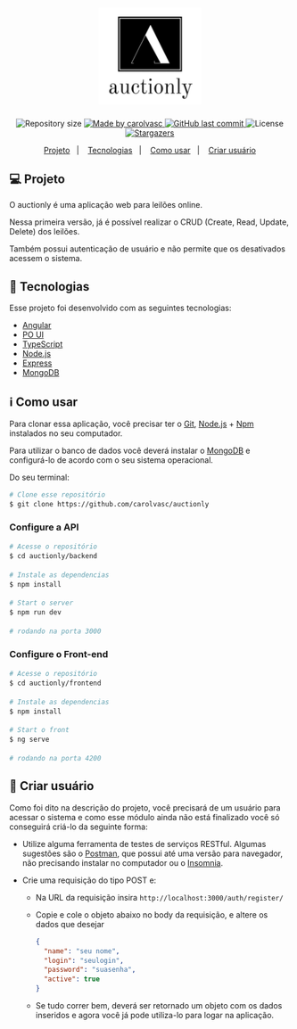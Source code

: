 <h1 align="center">
    <img alt="auctionly" title="#auctionly" src="./frontend/src/assets/logo.png" width="184px" />
</h1>

<p align="center">
	
  <img alt="Repository size" src="https://img.shields.io/github/repo-size/carolvasc/auctionly">
	
  <a href="https://www.linkedin.com/in/carolina-vasconcelos/">
    <img alt="Made by carolvasc" src="https://img.shields.io/badge/made%20by-carolvasc-brightgreen">
  </a>
  
  <a href="https://github.com/carolvasc/auctionly/commits/master">
    <img alt="GitHub last commit" src="https://img.shields.io/github/last-commit/carolvasc/auctionly">
  </a>

  <img alt="License" src="https://img.shields.io/badge/license-MIT-brightgreen">
   <a href="https://github.com/carolvasc/auctionly/stargazers">
    <img alt="Stargazers" src="https://img.shields.io/github/stars/carolvasc/auctionly?style=social">
  </a>
</p>

<p align="center">
  <a href="#-Projeto">Projeto</a>&nbsp;&nbsp;&nbsp;|&nbsp;&nbsp;&nbsp;
  <a href="#rocket-Tecnologias">Tecnologias</a>&nbsp;&nbsp;&nbsp;|&nbsp;&nbsp;&nbsp;
  <a href="#information_source-Como-usar">Como usar</a>&nbsp;&nbsp;&nbsp;|&nbsp;&nbsp;&nbsp;
  <a href="#-Criar-usuario">Criar usuário</a>
</p>

## 💻 Projeto

<p>O auctionly é uma aplicação web para leilões online.</p>
<p>Nessa primeira versão, já é possível realizar o CRUD (Create, Read, Update, Delete) dos leilões.</p>
<p>Também possui autenticação de usuário e não permite que os desativados acessem o sistema.</p>

## :rocket: Tecnologias

Esse projeto foi desenvolvido com as seguintes tecnologias:

- [Angular][angular]
- [PO UI][poui]
- [TypeScript][typescript]
- [Node.js][nodejs]
- [Express][express]
- [MongoDB][mongodb]


## :information_source: Como usar

Para clonar essa aplicação, você precisar ter o [Git](https://git-scm.com), [Node.js][nodejs] + [Npm][npm] instalados no seu computador.

Para utilizar o banco de dados você deverá instalar o [MongoDB][mongodb] e configurá-lo de acordo com o seu sistema operacional.

Do seu terminal:

```bash
# Clone esse repositório
$ git clone https://github.com/carolvasc/auctionly
```

### Configure a API 

```bash
# Acesse o repositório
$ cd auctionly/backend

# Instale as dependencias
$ npm install

# Start o server
$ npm run dev

# rodando na porta 3000
```

### Configure o Front-end

```bash
# Acesse o repositório
$ cd auctionly/frontend

# Instale as dependencias
$ npm install

# Start o front
$ ng serve

# rodando na porta 4200
```

## :raising_hand: Criar usuário

Como foi dito na descrição do projeto, você precisará de um usuário para acessar o sistema e como esse módulo ainda não está finalizado você só conseguirá criá-lo da seguinte forma:

- Utilize alguma ferramenta de testes de serviços RESTful.
Algumas sugestões são o [Postman][postman], que possui até uma versão para navegador, não precisando instalar no computador ou o [Insomnia][insomnia].

- Crie uma requisição do tipo POST e:

  - Na URL da requisição insira `http://localhost:3000/auth/register/`

  - Copie e cole o objeto abaixo no body da requisição, e altere os dados que desejar
    ```json
    {
      "name": "seu nome",
      "login": "seulogin",
      "password": "suasenha",
      "active": true
    }
    ```
  - Se tudo correr bem, deverá ser retornado um objeto com os dados inseridos e agora você já pode utiliza-lo para logar na aplicação.

[angular]: https://angular.io/
[mongodb]: https://www.mongodb.com/
[nodejs]: https://nodejs.org/
[express]: https://expressjs.com/pt-br/
[typescript]: https://www.typescriptlang.org/
[npm]: https://docs.npmjs.com/downloading-and-installing-node-js-and-npm
[postman]: https://www.postman.com/
[insomnia]: https://insomnia.rest/download/
[poui]: https://po-ui.io/